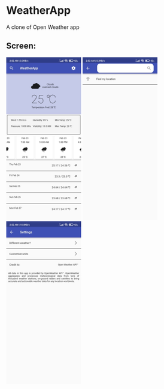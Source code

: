 # WeatherApp
A clone of Open Weather app

## Screen:
<kbd><img src="./screenshot/home.jpeg" width=200></kbd>    <kbd><img src="./screenshot/search.jpeg" width=200></kbd>  <kbd><img src="./screenshot/setting.jpeg" width=200></kbd>
